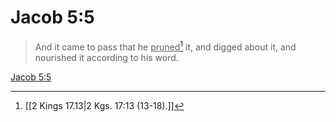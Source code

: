 # Jacob 5:5

> And it came to pass that he <u>pruned</u>[^a] it, and digged about it, and nourished it according to his word.

[Jacob 5:5](https://www.churchofjesuschrist.org/study/scriptures/bofm/jacob/5?lang=eng&id=p5#p5)


[^a]: [[2 Kings 17.13|2 Kgs. 17:13 (13-18).]]

